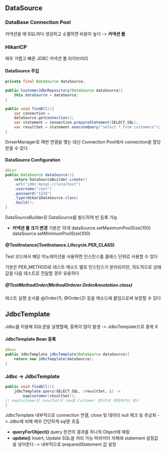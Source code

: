 ## DataSource
### DataBase Connection Pool
커넥션을 매 SQL마다 생성하고 소멸하면 비용이 높다
-> **커넥션 풀**
### HikariCP
매우 가볍고 빠른 JDBC 커넥션 풀 라이브러리
#### DataSource 주입
```java
private final DataSource dataSource;

public CustomerJdbcRepository(DataSource dataSource){
	this.dataSource = dataSource;
}

public void findAll(){
	var connection = 
	dataSource.getConnection();
	var statement = connection.prepareStatement(SELECT_SQL);
	var resultSet = statement.executeQuery("select * from customers");
}
```
DriverManager로 매번 연결을 맺는 대신
Connection Pool에서 connection을 할당받을 수 있다
#### DataSource Configuration
```java
@Bean
public DataSource dataSource(){
	return DataSourceBuilder.create()
	.url("jdbc:mysql://localhost")
	.username("root")
	.password("1234")
	.type(HikariDataSource.class)
	.build();
}
```
DataSourceBuilder로 DataSource를 빌드하여 빈 등록 가능
- **커넥션 풀 크기 변경**
  기본은 10개
  dataSource.setMaximumPoolSize(100)
  dataSource.setMinimumPoolSize(100)
#### @TestInstance(TestInstance.Lifecycle.PER_CLASS)
Test 코드에서 해당 어노테이션을 사용하면 인스턴스를 클래스 단위로 사용할 수 있다

기본은 PER_METHOD로 테스트 메소드 별로 인스턴스가 분리되지만,
의도적으로 상태 값을 다음 테스트로 전달할 경우 유용하다
##### @TestMethodOrder(MethodOrderer.OrderAnnotation.class)
테스트 실행 순서를 @Order(1), @Order(2) 등을 메소드에 붙임으로써 보장할 수 있다
## JdbcTemplate
Jdbc를 이용해 SQL문을 실행할때, 중복이 많이 발생
-> JdbcTemplate으로 중복 X
#### JdbcTemplate Bean 등록
```java
@Bean
public JdbcTemplate jdbcTemplate(DataSource dataSource){
	return new JdbcTemplate(dataSource);
}
```
### Jdbc -> JdbcTemplate
```java
public void findAll(){
	jdbcTemplate.query(SELECT_SQL, (resultSet, i) -> 
		mapCustomer(resultSet));
// mapCustomer은 resulSet의 row를 Customer 엔티티로 매핑해주는 함수
}
```
JdbcTemplate 내부적으로 connection 연결, close 및 데이터 null 체크 등 추상화
-> Jdbc에 비해 매우 간단하게 sql문 호출
- **queryForObject()**
  query 한건의 결과를 하나의 Object에 매핑
- **update()**
  Insert, Update SQL을 처리 가능
  파라미터 자체에 statement 설정값을 넣어준다 -> 내부적으로 preparedStatement 값 설정